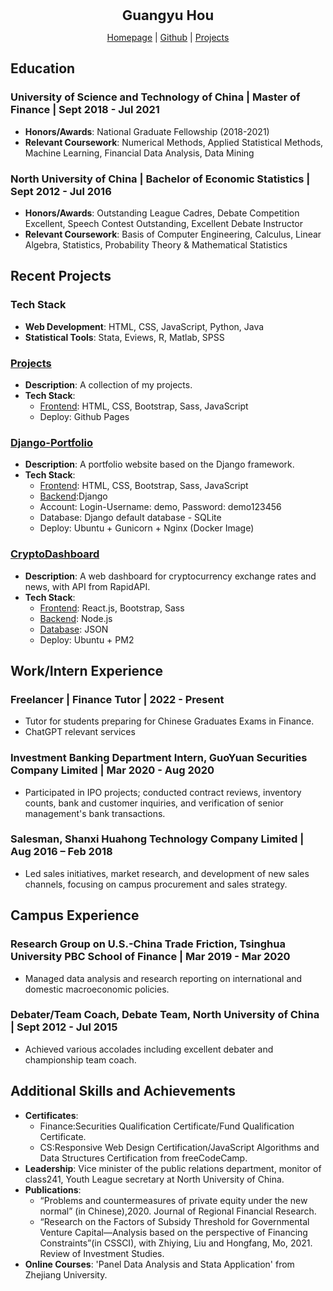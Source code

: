 
<p align="center"><strong style="font-size: 22px;">Guangyu Hou</strong></p>
<p align="center"> 
            <a href="https://hougarry.github.io/"><i class="fa-solid fa-house"></i> Homepage</a>
            |  <a href="https://github.com/hougarry"><i class="fa-brands fa-github"></i> Github</a>
            |  <a href="https://hougarry.github.io/projects/"><i class="fa-solid fa-bars-progress"></i> Projects</a>
</p>

## Education
### University of Science and Technology of China   |   Master of Finance   |   Sept 2018 - Jul 2021
- **Honors/Awards**: National Graduate Fellowship (2018-2021)
- **Relevant Coursework**: Numerical Methods, Applied Statistical Methods, Machine Learning, Financial Data Analysis, Data Mining

### North University of China   |   Bachelor of Economic Statistics   |   Sept 2012 - Jul 2016
- **Honors/Awards**: Outstanding League Cadres, Debate Competition Excellent, Speech Contest Outstanding, Excellent Debate Instructor
- **Relevant Coursework**: Basis of Computer Engineering, Calculus, Linear Algebra, Statistics, Probability Theory & Mathematical Statistics

## Recent Projects

### Tech Stack
- **Web Development**: HTML, CSS, JavaScript, Python, Java
- **Statistical Tools**: Stata, Eviews, R, Matlab, SPSS
### [Projects](https://hougarry.github.io/projects/)
- **Description**: A collection of my projects.
- **Tech Stack**:
  - [Frontend](https://hougarry.github.io/projects/): HTML, CSS, Bootstrap, Sass, JavaScript
  - Deploy: Github Pages

### [Django-Portfolio](http://159.233.207.23:8000/)
- **Description**: A portfolio website based on the Django framework.
- **Tech Stack**:
  - [Frontend](http://159.233.207.23:8000/): HTML, CSS, Bootstrap, Sass, JavaScript
  - [Backend](http://159.223.207.23:8000/admin/login/?next=/admin/):Django
  - Account: Login-Username: demo, Password: demo123456
  - Database: Django default database - SQLite
  - Deploy: Ubuntu + Gunicorn + Nginx (Docker Image)

### [CryptoDashboard](http://159.223.207.23:3000/)
- **Description**: A web dashboard for cryptocurrency exchange rates and news, with API from RapidAPI.
- **Tech Stack**:
  - [Frontend](http://159.223.207.23:3000/): React.js, Bootstrap, Sass
  - [Backend](http://159.223.207.23:4000/): Node.js
  - [Database](http://159.223.207.23:4000/news): JSON
  - Deploy: Ubuntu + PM2


## Work/Intern Experience
### Freelancer   |   Finance Tutor   |    2022 - Present
- Tutor for students preparing for Chinese Graduates Exams in Finance.
- ChatGPT relevant services

### Investment Banking Department Intern, GuoYuan Securities Company Limited   |   Mar 2020 - Aug 2020
- Participated in IPO projects; conducted contract reviews, inventory counts, bank and customer inquiries, and verification of senior management's bank transactions.

### Salesman, Shanxi Huahong Technology Company Limited   |   Aug 2016 – Feb 2018
- Led sales initiatives, market research, and development of new sales channels, focusing on campus procurement and sales strategy.

## Campus Experience
### Research Group on U.S.-China Trade Friction, Tsinghua University PBC School of Finance   |   Mar 2019 - Mar 2020
- Managed data analysis and research reporting on international and domestic macroeconomic policies.

### Debater/Team Coach, Debate Team, North University of China   |   Sept 2012 - Jul 2015
- Achieved various accolades including excellent debater and championship team coach.


## Additional Skills and Achievements
- **Certificates**: 
    - Finance:Securities Qualification Certificate/Fund Qualification Certificate.
    - CS:Responsive Web Design Certification/JavaScript Algorithms and Data Structures Certification from freeCodeCamp.
- **Leadership**: Vice minister of the public relations department, monitor of class241, Youth League secretary at North University of China.
- **Publications**: 
    - “Problems and countermeasures of private equity under the new normal” (in Chinese),2020. Journal of Regional Financial Research.
    - “Research on the Factors of Subsidy Threshold for Governmental Venture Capital—Analysis based on the perspective of Financing Constraints”(in CSSCI), with Zhiying, Liu and Hongfang, Mo, 2021. Review of Investment Studies.
- **Online Courses**: 'Panel Data Analysis and Stata Application' from Zhejiang University.
